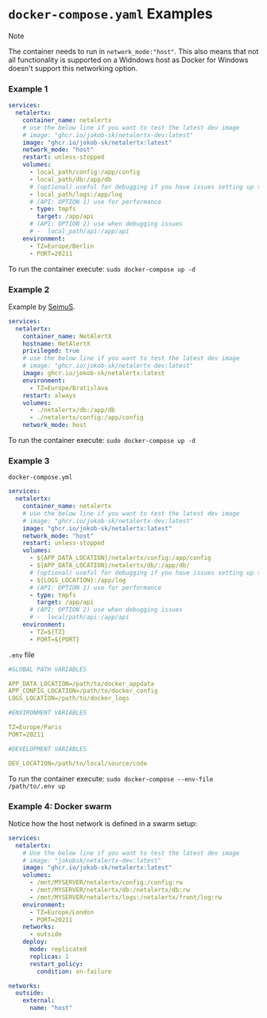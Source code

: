 # `docker-compose.yaml` Examples

> [!NOTE] 
> The container needs to run in `network_mode:"host"`. This also means that not all functionality is supported on a Widndows host as Docker for Windows doesn't support this networking option. 

### Example 1

```yaml
services:
  netalertx:
    container_name: netalertx
    # use the below line if you want to test the latest dev image
    # image: "ghcr.io/jokob-sk/netalertx-dev:latest" 
    image: "ghcr.io/jokob-sk/netalertx:latest"      
    network_mode: "host"        
    restart: unless-stopped
    volumes:
      - local_path/config:/app/config
      - local_path/db:/app/db      
      # (optional) useful for debugging if you have issues setting up the container
      - local_path/logs:/app/log
      # (API: OPTION 1) use for performance
      - type: tmpfs
        target: /app/api
      # (API: OPTION 2) use when debugging issues 
      # -  local_path/api:/app/api
    environment:
      - TZ=Europe/Berlin      
      - PORT=20211
```

To run the container execute: `sudo docker-compose up -d`

### Example 2

Example by [SeimuS](https://github.com/SeimusS).

```yaml
services:
  netalertx:
    container_name: NetAlertX
    hostname: NetAlertX
    privileged: true
    # use the below line if you want to test the latest dev image
    # image: "ghcr.io/jokob-sk/netalertx-dev:latest" 
    image: ghcr.io/jokob-sk/netalertx:latest
    environment:
      - TZ=Europe/Bratislava
    restart: always
    volumes:
      - ./netalertx/db:/app/db
      - ./netalertx/config:/app/config
    network_mode: host
```

To run the container execute: `sudo docker-compose up -d`

### Example 3

`docker-compose.yml` 

```yaml
services:
  netalertx:
    container_name: netalertx
    # use the below line if you want to test the latest dev image
    # image: "ghcr.io/jokob-sk/netalertx-dev:latest" 
    image: "ghcr.io/jokob-sk/netalertx:latest"      
    network_mode: "host"        
    restart: unless-stopped
    volumes:
      - ${APP_DATA_LOCATION}/netalertx/config:/app/config
      - ${APP_DATA_LOCATION}/netalertx/db/:/app/db/      
      # (optional) useful for debugging if you have issues setting up the container
      - ${LOGS_LOCATION}:/app/log
      # (API: OPTION 1) use for performance
      - type: tmpfs
        target: /app/api
      # (API: OPTION 2) use when debugging issues 
      # -  local/path/api:/app/api
    environment:
      - TZ=${TZ}      
      - PORT=${PORT}
```

`.env` file

```yaml
#GLOBAL PATH VARIABLES

APP_DATA_LOCATION=/path/to/docker_appdata
APP_CONFIG_LOCATION=/path/to/docker_config
LOGS_LOCATION=/path/to/docker_logs

#ENVIRONMENT VARIABLES

TZ=Europe/Paris
PORT=20211

#DEVELOPMENT VARIABLES

DEV_LOCATION=/path/to/local/source/code
```

To run the container execute: `sudo docker-compose --env-file /path/to/.env up`


### Example 4: Docker swarm

Notice how the host network is defined in a swarm setup:

```yaml
services:
  netalertx:
    # Use the below line if you want to test the latest dev image
    # image: "jokobsk/netalertx-dev:latest"
    image: "ghcr.io/jokob-sk/netalertx:latest"
    volumes:
      - /mnt/MYSERVER/netalertx/config:/config:rw
      - /mnt/MYSERVER/netalertx/db:/netalertx/db:rw
      - /mnt/MYSERVER/netalertx/logs:/netalertx/front/log:rw
    environment:
      - TZ=Europe/London
      - PORT=20211
    networks:
      - outside
    deploy:
      mode: replicated
      replicas: 1
      restart_policy:
        condition: on-failure

networks:
  outside:
    external:
      name: "host"


```

